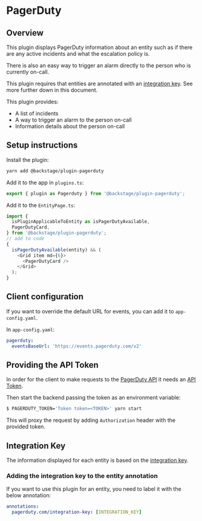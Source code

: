 # PagerDuty

## Overview

This plugin displays PagerDuty information about an entity such as if there are any active incidents and what the escalation policy is.

There is also an easy way to trigger an alarm directly to the person who is currently on-call.

This plugin requires that entities are annotated with an [integration key](https://support.pagerduty.com/docs/services-and-integrations#add-integrations-to-an-existing-service). See more further down in this document.

This plugin provides:

- A list of incidents
- A way to trigger an alarm to the person on-call
- Information details about the person on-call

## Setup instructions

Install the plugin:

```bash
yarn add @backstage/plugin-pagerduty
```

Add it to the app in `plugins.ts`:

```ts
export { plugin as Pagerduty } from '@backstage/plugin-pagerduty';
```

Add it to the `EntityPage.ts`:

```ts
import {
  isPluginApplicableToEntity as isPagerDutyAvailable,
  PagerDutyCard,
} from '@backstage/plugin-pagerduty';
// add to code
{
  isPagerDutyAvailable(entity) && (
    <Grid item md={6}>
      <PagerDutyCard />
    </Grid>
  );
}
```

## Client configuration

If you want to override the default URL for events, you can add it to `app-config.yaml`.

In `app-config.yaml`:

```yaml
pagerduty:
  eventsBaseUrl: 'https://events.pagerduty.com/v2'
```

## Providing the API Token

In order for the client to make requests to the [PagerDuty API](https://developer.pagerduty.com/docs/rest-api-v2/rest-api/) it needs an [API Token](https://support.pagerduty.com/docs/generating-api-keys#generating-a-general-access-rest-api-key).

Then start the backend passing the token as an environment variable:

```bash
$ PAGERDUTY_TOKEN='Token token=<TOKEN>' yarn start
```

This will proxy the request by adding `Authorization` header with the provided token.

## Integration Key

The information displayed for each entity is based on the [integration key](https://support.pagerduty.com/docs/services-and-integrations#add-integrations-to-an-existing-service).

### Adding the integration key to the entity annotation

If you want to use this plugin for an entity, you need to label it with the below annotation:

```yml
annotations:
  pagerduty.com/integration-key: [INTEGRATION_KEY]
```
